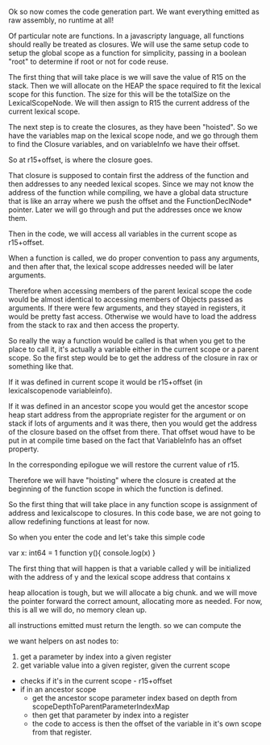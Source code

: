 Ok so now comes the code generation part. We want everything emitted as raw assembly, no runtime at all!

Of particular note are functions. In a javascripty language, all functions should really be treated as closures. We will use the same setup code to setup the global scope as a function for simplicity, passing in a boolean "root" to determine if root or not for code reuse.

The first thing that will take place is we will save the value of R15 on the stack. Then we will allocate on the HEAP the space required to fit the lexical scope for this function. The size for this will be the totalSize on the LexicalScopeNode. We will then assign to R15 the current address of the current lexical scope.

The next step is to create the closures, as they have been "hoisted". So we have the variables map on the lexical scope node, and we go through them to find the Closure variables, and on variableInfo we have their offset.

So at r15+offset, is where the closure goes.

That closure is supposed to contain first the address of the function and then addresses to any needed lexical scopes. Since we may not know the address of the function while compiling, we have a global data structure that is like an array where we push the offset and the FunctionDeclNode* pointer. Later we will go through and put the addresses once we know them.

Then in the code, we will access all variables in the current scope as r15+offset.

When a function is called, we do proper convention to pass any arguments, and then after that, the lexical scope addresses needed will be later arguments.

Therefore when accessing members of the parent lexical scope the code would be almost identical to accessing members of Objects passed as arguments.  If there were few arguments, and they stayed in registers, it would be pretty fast access. Otherwise we would have to load the address from the stack to rax and then access the property.

So really the way a function would be called is that when you get to the place to call it, it's actually a variable either in the current scope or a parent scope. So the first step would be to get the address of the closure in rax or something like that.

If it was defined in current scope it would be r15+offset (in lexicalscopenode variableinfo).

If it was defined in an ancestor scope you would get the ancestor scope heap start address from the appropriate register for the argument or on stack if lots of arguments and it was there, then you would get the address of the closure based on the offset from there.  That offset woud have to be put in at compile time based on the fact that VariableInfo has an offset property.





In the corresponding epilogue we will restore the current value of r15.



Therefore we will have "hoisting" where the closure is created at the beginning of the function scope in which the function is defined.

So the first thing that will take place in any function scope is assignment of address and lexicalscope to closures. In this code base, we are not going to allow redefining functions at least for now.

So when you enter the code and let's take this simple code

var x: int64 = 1
function y(){
    console.log(x)
}

The first thing that will happen is that a variable called y will be initialized with the address of y and the lexical scope address that contains x


heap allocation is tough, but we will allocate a big chunk. and we will move the pointer forward the correct amount, allocating more as needed. For now, this is all we will do, no memory clean up.

all instructions emitted must return the length. so we can compute the 

we want helpers on ast nodes to:

1. get a parameter by index into a given register
2. get variable value into a given register, given the current scope
  - checks if it's in the current scope - r15+offset
  - if in an ancestor scope
    - get the ancestor scope parameter index based on depth from scopeDepthToParentParameterIndexMap
    - then get that parameter by index into a register
    - the code to access is then the offset of the variable in it's own scope from that register.